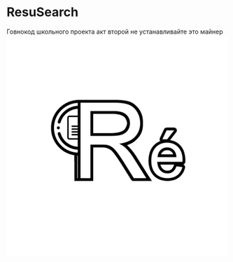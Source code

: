 # ResuSearch
Говнокод школьного проекта акт второй
не устанавливайте это майнер
![Лого проекта](/resusearch_logo.png)
